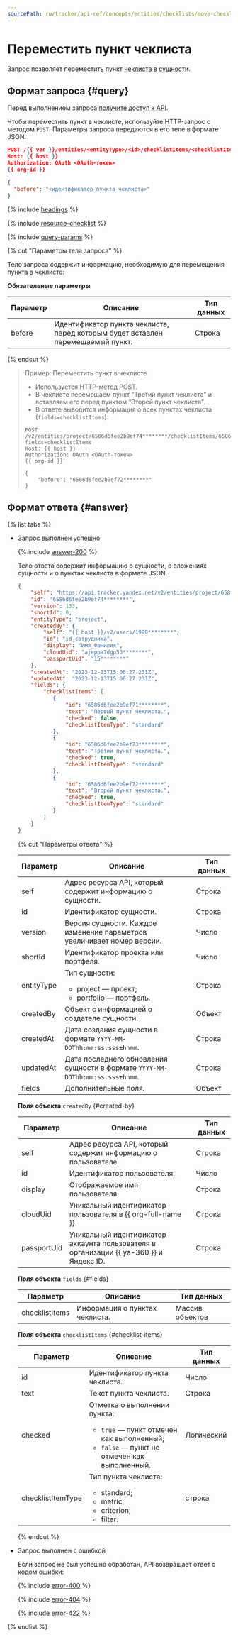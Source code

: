 ```yaml
---
sourcePath: ru/tracker/api-ref/concepts/entities/checklists/move-checklist-item.md
---
```

# Переместить пункт чеклиста

Запрос позволяет переместить пункт [чеклиста](../../../user/checklist.md) в [сущности](../about-entities.md).

## Формат запроса {#query}

Перед выполнением запроса [получите доступ к API](../../access.md).

Чтобы переместить пункт в чеклисте, используйте HTTP-запрос с методом `POST`. Параметры запроса передаются в его теле в формате JSON.

```json
POST /{{ ver }}/entities/<entityType>/<id>/checklistItems/<checklistItemId>/_move
Host: {{ host }}
Authorization: OAuth <OAuth-токен>
{{ org-id }}

{
  "before": "<идентификатор_пункта_чеклиста>"
}
```

{% include [headings](../../../../_includes/tracker/api/headings.md) %}

{% include [resource-checklist](../../../../_includes/tracker/api/resource-checklist-id.md) %}

{% include [query-params](../../../../_includes/tracker/api/query-params-checklist.md) %}

{% cut "Параметры тела запроса" %}

Тело запроса содержит информацию, необходимую для перемещения пункта в чеклисте:

**Обязательные параметры**

Параметр | Описание | Тип данных
----- | ----- | -----
before | Идентификатор пункта чеклиста, перед которым будет вставлен перемещаемый пункт. | Строка

{% endcut %}

> Пример: Переместить пункт в чеклисте
>
> - Используется HTTP-метод POST.
> - В чеклисте перемещаем пункт <q>Третий пункт чеклиста</q> и вставляем его перед пунктом <q>Второй пункт чеклиста</q>.
> - В ответе выводится информация о всех пунктах чеклиста (`fields=checklistItems`).
>
> ```
> POST /v2/entities/project/6586d6fee2b9ef74********/checklistItems/6586d6fee2b9ef72********/_move?fields=checklistItems
> Host: {{ host }}
> Authorization: OAuth <OAuth-токен>
> {{ org-id }}
> 
> {
>     "before": "6586d6fee2b9ef72********"
> }
> ```

## Формат ответа {#answer}

{% list tabs %}

- Запрос выполнен успешно

  {% include [answer-200](../../../../_includes/tracker/api/answer-200.md) %}

  Тело ответа содержит информацию о сущности, о вложениях сущности и о пунктах чеклиста в формате JSON.

  ```json
  {
      "self": "https://api.tracker.yandex.net/v2/entities/project/6586d6fee2b9ef74********", 
      "id": "6586d6fee2b9ef74********",
      "version": 133,
      "shortId": 0,
      "entityType": "project",
      "createdBy": {
          "self": "{{ host }}/v2/users/1990********",
          "id": "id_сотрудника",
          "display": "Имя_Фамилия",
          "cloudUid": "ajeppa7dgp53********",
          "passportUid": "15********"
      },
      "createdAt": "2023-12-13T15:06:27.231Z",
      "updatedAt": "2023-12-13T15:06:27.231Z",
      "fields": {
          "checklistItems": [
             {
                 "id": "6586d6fee2b9ef71********", 
                 "text": "Первый пункт чеклиста.", 
                 "checked": false, 
                 "checklistItemType": "standard"
             },
             {
                 "id": "6586d6fee2b9ef73********", 
                 "text": "Третий пункт чеклиста.", 
                 "checked": true, 
                 "checklistItemType": "standard"
             },
             {
                 "id": "6586d6fee2b9ef72********", 
                 "text": "Второй пункт чеклиста.", 
                 "checked": true, 
                 "checklistItemType": "standard"
             }
          ]
      }
  }
  ```

  {% cut "Параметры ответа" %}

  Параметр | Описание | Тип данных
  ----- | ----- | -----
  self | Адрес ресурса API, который содержит информацию о сущности. | Строка
  id | Идентификатор сущности. | Строка
  version | Версия сущности. Каждое изменение параметров увеличивает номер версии. | Число
  shortId | Идентификатор проекта или портфеля. | Число
  entityType | Тип сущности:<ul><li>project — проект;</li><li>portfolio — портфель.</li></ul> | Строка
  createdBy | Объект с информацией о создателе сущности. | Объект
  createdAt | Дата создания сущности в формате `YYYY-MM-DDThh:mm:ss.sss±hhmm`. | Строка
  updatedAt | Дата последнего обновления сущности в формате `YYYY-MM-DDThh:mm:ss.sss±hhmm`. | Строка
  fields | Дополнительные поля. | Объект

  **Поля объекта** `createdBy` {#created-by}

  Параметр | Описание | Тип данных
  ----- | ----- | -----
  self | Адрес ресурса API, который содержит информацию о пользователе. | Строка
  id | Идентификатор пользователя. | Число
  display | Отображаемое имя пользователя. | Строка
  cloudUid | Уникальный идентификатор пользователя в {{ org-full-name }}. | Строка
  passportUid | Уникальный идентификатор аккаунта пользователя в организации {{ ya-360 }} и Яндекс ID. | Строка

  **Поля объекта** `fields` {#fields}

  Параметр | Описание | Тип данных
  ----- | ----- | -----
  checklistItems | Информация о пунктах чеклиста. | Массив объектов

  **Поля объекта** `checklistItems` {#checklist-items}

  Параметр | Описание | Тип данных
  ----- | ----- | -----
  id | Идентификатор пункта чеклиста. | Число
  text | Текст пункта чеклиста. | Строка
  checked | Отметка о выполнении пункта: <ul><li>`true` — пункт отмечен как выполненный;</li><li>`false` — пункт не отмечен как выполненный.</li></ul> | Логический
  checklistItemType | Тип пункта чеклиста:<ul><li>standard;</li><li>metric;</li><li>criterion;</li><li>filter.</li></ul> | строка

  {% endcut %}

- Запрос выполнен с ошибкой

  Если запрос не был успешно обработан, API возвращает ответ с кодом ошибки:

  {% include [error-400](../../../../_includes/tracker/api/answer-error-400.md) %}
  
  {% include [error-404](../../../../_includes/tracker/api/answer-error-404.md) %}
  
  {% include [error-422](../../../../_includes/tracker/api/answer-error-422.md) %}

{% endlist %}
